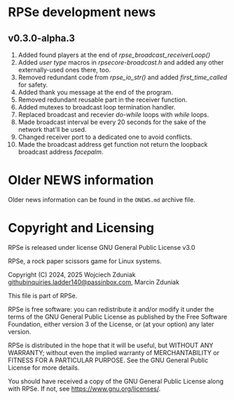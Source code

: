 # RPSe development news #

## v0.3.0-alpha.3 ##
1. Added found players at the end of *rpse_broadcast_receiverLoop()*
2. Added *user type* macros in *rpsecore-broadcast.h* and added any other externally-used ones there, too.
3. Removed redundant code from *rpse_io_str()* and added *first_time_called* for safety.
4. Added thank you message at the end of the program.
5. Removed redundant reusable part in the receiver function.
6. Added mutexes to broadcast loop termination handler.
7. Replaced broadcast and recevier *do-while* loops with *while* loops.
8. Made broadcast interval be every 20 seconds for the sake of the network that'll be used.
9. Changed receiver port to a dedicated one to avoid conflicts.
10. Made the broadcast address get function not return the loopback broadcast address *facepalm*.

# Older NEWS information #
Older news information can be found in the ```ONEWS.md``` archive file.

# Copyright and Licensing #

RPSe is released under license GNU General Public License v3.0

RPSe, a rock paper scissors game for Linux systems.

Copyright (C) 2024, 2025 Wojciech Zduniak <githubinquiries.ladder140@passinbox.com>, Marcin Zduniak

This file is part of RPSe.

RPSe is free software: you can redistribute it and/or modify it under the terms of the GNU General Public License as published by the Free Software Foundation, either version 3 of the License, or (at your option) any later version.

RPSe is distributed in the hope that it will be useful, but WITHOUT ANY WARRANTY; without even the implied warranty of MERCHANTABILITY or FITNESS FOR A PARTICULAR PURPOSE. See the GNU General Public License for more details.

You should have received a copy of the GNU General Public License along with RPSe. If not, see <https://www.gnu.org/licenses/>.

